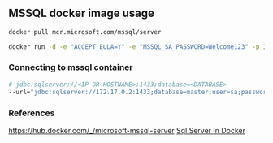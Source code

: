 
## MSSQL docker image usage

```sh
docker pull mcr.microsoft.com/mssql/server

docker run -d -e "ACCEPT_EULA=Y" -e "MSSQL_SA_PASSWORD=Welcome123" -p 1433:1433 --name mssql mcr.microsoft.com/mssql/server:2022-latest
```

### Connecting to mssql container

```sh
# jdbc:sqlserver://<IP OR HOSTNAME>:1433;database=<DATABASE>
--url="jdbc:sqlserver://172.17.0.2:1433;database=master;user=sa;password=Welcome123;trustServerCertificate=true"
```

### References
https://hub.docker.com/_/microsoft-mssql-server
[Sql Server In Docker](https://github.com/Microsoft/mssql-docker)

